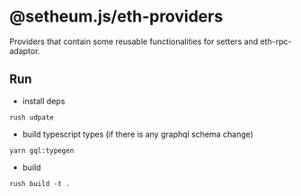 # @setheum.js/eth-providers

Providers that contain some reusable functionalities for setters and eth-rpc-adaptor.

## Run
- install deps
```
rush udpate
```

- build typescript types (if there is any graphql schema change)
```
yarn gql:typegen
```

- build
```
rush build -t .
```
